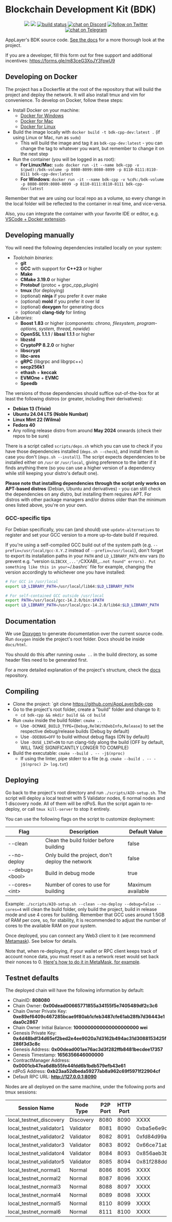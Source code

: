 # Blockchain Development Kit (BDK)

</p>
<p align="center">
    <a href="https://github.com/AppLayer/bdk-cpp/graphs/contributors" alt="Contributors">
        <img src="https://img.shields.io/github/contributors/AppLayer/bdk-cpp" /></a>
    <a href="https://github.com/AppLayer/bdk-cpp/pulse" alt="Activity">
        <img src="https://img.shields.io/github/commit-activity/m/AppLayer/bdk-cpp" /></a>
    <a href="https://github.com/AppLayer/bdk-cpp/actions/workflows/c-cpp.yml/badge.svg?branch=main">
        <img src="https://github.com/AppLayer/bdk-cpp/actions/workflows/c-cpp.yml/badge.svg?branch=main" alt="build status"></a>
    <a href="https://discord.com/channels/1072297918897340506/1085807995595788378">
        <img src="https://img.shields.io/discord/308323056592486420?logo=discord"
            alt="chat on Discord"></a>
    <a href="https://twitter.com/intent/follow?screen_name=SparqNet">
        <img src="https://img.shields.io/twitter/follow/SparqNet?style=social&logo=twitter"
            alt="follow on Twitter"></a>
  <!-- link for telegram -->
    <a href="https://t.me/SparqOfficial">
        <img src="https://img.shields.io/badge/chat-on%20telegram-blue.svg"
            alt="chat on Telegram"></a>
</p>

AppLayer's BDK source code. [See the docs](https://docs.applayer.com) for a more thorough look at the project.

If you are a developer, fill this form out for free support and additional incentives: https://forms.gle/m83ceG3XoJY3fpwU9

## Developing on Docker

The project has a Dockerfile at the root of the repository that will build the project and deploy the network. It will also install tmux and vim for convenience. To develop on Docker, follow these steps:

* Install Docker on your machine:
  * [Docker for Windows](https://docs.docker.com/docker-for-windows/install/)
  * [Docker for Mac](https://docs.docker.com/docker-for-mac/install/)
  * [Docker for Linux](https://docs.docker.com/desktop/install/linux-install/)
* Build the image locally with `docker build -t bdk-cpp-dev:latest .` (if using Linux or Mac, run as `sudo`)
  * This will build the image and tag it as `bdk-cpp-dev:latest` - you can change the tag to whatever you want, but remember to change it on the next step
* Run the container (you will be logged in as root):
  * **For Linux/Mac**: `sudo docker run -it --name bdk-cpp -v $(pwd):/bdk-volume -p 8080-8099:8080-8099 -p 8110-8111:8110-8111 bdk-cpp-dev:latest`
  * **For Windows**: `docker run -it --name bdk-cpp -v %cd%:/bdk-volume -p 8080-8099:8080-8099 -p 8110-8111:8110-8111 bdk-cpp-dev:latest`

Remember that we are using our local repo as a volume, so every change in the local folder will be reflected to the container in real time, and vice-versa.

Also, you can integrate the container with your favorite IDE or editor, e.g. [VSCode + Docker extension](https://marketplace.visualstudio.com/items?itemName=ms-azuretools.vscode-docker).

## Developing manually

You will need the following dependencies installed locally on your system:

* *Toolchain binaries*:
  * **git**
  * **GCC** with support for **C++23** or higher
  * **Make**
  * **CMake 3.19.0** or higher
  * **Protobuf** (protoc + grpc_cpp_plugin)
  * **tmux** (for deploying)
  * (optional) **ninja** if you prefer it over make
  * (optional) **mold** if you prefer it over ld
  * (optional) **doxygen** for generating docs
  * (optional) **clang-tidy** for linting
* *Libraries*:
  * **Boost 1.83** or higher (components: *chrono, filesystem, program-options, system, thread, nowide*)
  * **OpenSSL 1.1.1** / **libssl 1.1.1** or higher
  * **libzstd**
  * **CryptoPP 8.2.0** or higher
  * **libscrypt**
  * **libc-ares**
  * **gRPC** (libgrpc and libgrpc++)
  * **secp256k1**
  * **ethash** + **keccak**
  * **EVMOne** + **EVMC**
  * **Speedb**

The versions of those dependencies should suffice out-of-the-box for at least the following distros (or greater, including their derivatives):

* **Debian 13 (Trixie)**
* **Ubuntu 24.04 LTS (Noble Numbat)**
* **Linux Mint 22 (Wilma)**
* **Fedora 40**
* Any rolling release distro from around **May 2024** onwards (check their repos to be sure)

There is a script called `scripts/deps.sh` which you can use to check if you have those dependencies installed (`deps.sh --check`), and install them in case you don't (`deps.sh --install`). The script expects dependencies to be installed either on `/usr` or `/usr/local`, giving preference to the latter if it finds anything there (so you can use a higher version of a dependency while still keeping your distro's default one).

**Please note that installing dependencies through the script only works on APT-based distros** (Debian, Ubuntu and derivatives) - you can still check the dependencies on any distro, but installing them requires APT. For distros with other package managers and/or distros older than the minimum ones listed above, you're on your own.

### GCC-specific tips

For Debian specifically, you can (and should) use `update-alternatives` to register and set your GCC version to a more up-to-date build if required.

If you're using a self-compiled GCC build out of the system path (e.g. `--prefix=/usr/local/gcc-X.Y.Z` instead of `--prefix=/usr/local`), don't forget to export its installation paths in your `PATH` and `LD_LIBRARY_PATH` env vars (to prevent e.g. "version `GLIBCXX_...'/`CXXABI_...` not found" errors). Put something like this in your `~/.bashrc` file for example, changing the version accordingly to whichever one you have installed:

```bash
# For GCC in /usr/local
export LD_LIBRARY_PATH=/usr/local/lib64:$LD_LIBRARY_PATH

# For self-contained GCC outside /usr/local
export PATH=/usr/local/gcc-14.2.0/bin:$PATH
export LD_LIBRARY_PATH=/usr/local/gcc-14.2.0/lib64:$LD_LIBRARY_PATH
```

## Documentation

We use [Doxygen](https://www.doxygen.nl/index.html) to generate documentation over the current source code. Run `doxygen` inside the project's root folder. Docs should be inside `docs/html`.

You should do this after running `cmake ..` in the build directory, as some header files need to be generated first.

For a more detailed explanation of the project's structure, check the [docs](https://github.com/AppLayer/sparq-docs/tree/main/Sparq_en-US) repository.

## Compiling

* Clone the project: `git clone https://github.com/AppLayer/bdk-cpp
* Go to the project's root folder, create a "build" folder and change to it:
  * `cd bdk-cpp && mkdir build && cd build`
* Run `cmake` inside the build folder: `cmake ..`
  * Use `-DCMAKE_BUILD_TYPE={Debug,RelWithDebInfo,Release}` to set the respective debug/release builds (Debug by default)
  * Use `-DDEBUG=OFF` to build without debug flags (ON by default)
  * Use `-DUSE_LINT=ON` to run clang-tidy along the build (OFF by default, WILL TAKE SIGNIFICANTLY LONGER TO COMPILE)
* Build the executable: `cmake --build . -- -j$(nproc)`
  * If using the linter, pipe stderr to a file (e.g. `cmake --build . -- -j$(nproc) 2> log.txt`)

## Deploying

Go back to the project's root directory and run `./scripts/AIO-setup.sh`. The script will deploy a local testnet with 5 Validator nodes, 6 normal nodes and 1 discovery node. All of them will be rdPoS. Run the script again to re-deploy, or call `tmux kill-server` to stop it entirely.

You can use the following flags on the script to customize deployment:

| Flag | Description | Default Value |
|------|-------------|---------------|
| --clean | Clean the build folder before building | false |
| --no-deploy | Only build the project, don't deploy the network | false |
| --debug=\<bool\> | Build in debug mode | true |
| --cores=\<int\> | Number of cores to use for building | Maximum available |

Example: `./scripts/AIO-setup.sh --clean --no-deploy --debug=false --cores=4` will clean the build folder, only build the project, build in release mode and use 4 cores for building. Remember that GCC uses around 1.5GB of RAM per core, so, for stability, it is recommended to adjust the number of cores to the available RAM on your system.

Once deployed, you can connect any Web3 client to it (we recommend [Metamask](https://metamask.io)). See below for details.

Note that, when re-deploying, if your wallet or RPC client keeps track of account nonce data, you must reset it as a network reset would set back their nonces to 0. [Here's how to do it in MetaMask, for example](https://support.metamask.io/hc/en-us/articles/360015488891-How-to-clear-your-account-activity-reset-account).

## Testnet defaults

The deployed chain will have the following information by default:

* ChainID: **808080**
* Chain Owner: **0x00dead00665771855a34155f5e7405489df2c3c6**
* Chain Owner Private Key: **0xe89ef6409c467285bcae9f80ab1cfeb3487cfe61ab28fb7d36443e1daa0c2867**
* Chain Owner Initial Balance: **1000000000000000000000 wei**
* Genesis Private Key: **0x4d48bdf34d65ef2bed2e4ee9020a7d3162b494ac31d3088153425f286f3d3c8c**
* Genesis Address: **0x00dead001ae76ac3d3f282ffb8481becdee17357**
* Genesis Timestamp: **1656356646000000**
* ContractManager Address: **0x0001cb47ea6d8b55fe44fdd6b1bdb579efb43e61**
* rdPoS Address: **0xb23aa52dbeda59277ab8a962c69f5971f22904cf**
* Default RPC URL: **http://127.0.0.1:8090**

Nodes are all deployed on the same machine, under the following ports and tmux sessions:

| Session Name             | Node Type | P2P Port | HTTP Port | Validator Key                                                      |
|--------------------------|-----------|----------|-----------|--------------------------------------------------------------------|
| local_testnet_discovery  | Discovery | 8080     | 8090      | XXXX                                                               |
| local_testnet_validator1 | Validator | 8081     | 8090      | 0xba5e6e9dd9cbd263969b94ee385d885c2d303dfc181db2a09f6bf19a7ba26759 |
| local_testnet_validator2 | Validator | 8082     | 8091      | 0xfd84d99aa18b474bf383e10925d82194f1b0ca268e7a339032679d6e3a201ad4 |
| local_testnet_validator3 | Validator | 8083     | 8092      | 0x66ce71abe0b8acd92cfd3965d6f9d80122aed9b0e9bdd3dbe018230bafde5751 |
| local_testnet_validator4 | Validator | 8084     | 8093      | 0x856aeb3b9c20a80d1520a2406875f405d336e09475f43c478eb4f0dafb765fe7 |
| local_testnet_validator5 | Validator | 8085     | 8094      | 0x81f288dd776f4edfe256d34af1f7d719f511559f19115af3e3d692e741faadc6 |
| local_testnet_normal1    | Normal    | 8086     | 8095      | XXXX                                                               |
| local_testnet_normal2    | Normal    | 8087     | 8096      | XXXX                                                               |
| local_testnet_normal3    | Normal    | 8088     | 8097      | XXXX                                                               |
| local_testnet_normal4    | Normal    | 8089     | 8098      | XXXX                                                               |
| local_testnet_normal5    | Normal    | 8110     | 8099      | XXXX                                                               |
| local_testnet_normal6    | Normal    | 8111     | 8100      | XXXX                                                               |

